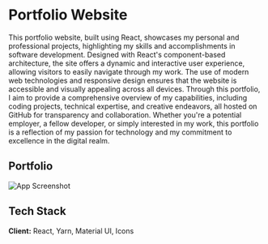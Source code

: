 
# Portfolio Website

This portfolio website, built using React, showcases my personal and professional projects, highlighting my skills and accomplishments in software development. Designed with React's component-based architecture, the site offers a dynamic and interactive user experience, allowing visitors to easily navigate through my work. The use of modern web technologies and responsive design ensures that the website is accessible and visually appealing across all devices. Through this portfolio, I aim to provide a comprehensive overview of my capabilities, including coding projects, technical expertise, and creative endeavors, all hosted on GitHub for transparency and collaboration. Whether you're a potential employer, a fellow developer, or simply interested in my work, this portfolio is a reflection of my passion for technology and my commitment to excellence in the digital realm.



## Portfolio

![App Screenshot](../assets/screenshot.png)


## Tech Stack

**Client:** React, Yarn, Material UI, Icons

